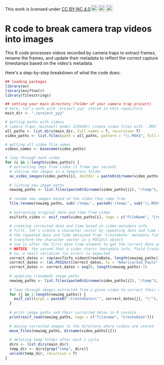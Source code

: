 <p xmlns:cc="http://creativecommons.org/ns#" >This work is licensed under <a href="https://creativecommons.org/licenses/by-nc/4.0/?ref=chooser-v1" target="_blank" rel="license noopener noreferrer" style="display:inline-block;">CC BY-NC 4.0<img style="height:22px!important;margin-left:3px;vertical-align:text-bottom;" src="https://mirrors.creativecommons.org/presskit/icons/cc.svg?ref=chooser-v1" alt=""><img style="height:22px!important;margin-left:3px;vertical-align:text-bottom;" src="https://mirrors.creativecommons.org/presskit/icons/by.svg?ref=chooser-v1" alt=""><img style="height:22px!important;margin-left:3px;vertical-align:text-bottom;" src="https://mirrors.creativecommons.org/presskit/icons/nc.svg?ref=chooser-v1" alt=""></a></p>

# R code to break camera trap videos into images

This R code processes videos recorded by camera traps to extract frames, rename the frames, and update their metadata to reflect the correct capture timestamps based on the video's metadata.

Here's a step-by-step breakdown of what the code does:

```R 
## loading packages
library(av)
library(exiftoolr)
library(filesstrings)
```

```R
## setting your main directory (folder of your camera trap project)
# here, let's work with 'project_yyy' stored in this repository
main_dir <- "./project_yyy"
```

```R
# getting paths with videos
# camera traps (bushnell model 119949C) create video files with '.MOV' extension
all_paths <- list.dirs(main_dir, full.names = T, recursive= T)
video_paths <- list.files(path = all_paths, pattern = "\\.MOV$", full.names = T)
```

```R
# getting all video file names
videos_names <- basename(video_paths)
```

```R
# loop through each video
for (i in 1:length(video_paths)) {
  # extracting imgs from video (1 frame per second)
  # storing new images in a temporary folder
  av_video_images(video_paths[i], destdir = paste0(dirname(video_paths[i]), "/temp"), format = "jpg", fps = 1)
  
  # listing new image paths
  newimg_paths <- list.files(paste0(dirname(video_paths[i]), "/temp"), full.names = T)
 
  # rename new images based on the video they came from
  file.rename(newimg_paths, sub('/temp/', paste0('/temp/', sub('\\.MOV$', '', videos_names[i]), "_"), newimg_paths))
  
  # extracting original date and time from video
  exifinfo_video <- exif_read(video_paths[i], tags = c("FileName", "CreateDate", "MediaDuration"))
  
  # creating corrected date and time based on video metadata info
  # first, let's create a character vector by repeating date and time of the video with same lenght as number of imgs extracted from it
  # the repeated date and time obtained from 'CreateDate' metadata field correspond to the video first instant
  # transform the character vector in a POSIXct object
  # sum 1s after the first date time element to get the correct date and time of each frame  
  # NOTICE: the second that a video starts (metadata info, field CreateDate) may differ from the second imprinted in the video (bottom of the video)
  # so, a small variation (1s error) is expected
  correct_dates <- rep(exifinfo_video$CreateDate, length(newimg_paths))
  correct_dates <- (as.POSIXct(correct_dates, tz = "America/Sao_Paulo", format='%Y:%m:%d %H:%M:%S'))
  correct_dates <- correct_dates + seq(0, length(newimg_paths)-1)
  
  # updating (renamed) image paths
  newimg_paths <- list.files(paste0(dirname(video_paths[i]), "/temp"), full.names = T)
  
  # loop through images extracted from a given video to correct their date and time 
  for (j in 1:length(newimg_paths)) {
    exif_call(args = paste0("-CreateDate=\"", correct_dates[j], "\""), path= newimg_paths[j])
  }
  
  # print image paths and their corrected dates in R console
  print(exif_read(newimg_paths, tags = c("filename", "CreateDate")))
  
  # moving corrected images to the directory where videos are stored
  move_files(newimg_paths, dirname(video_paths[i]))
  
  # deleting temp folder after each i cycle
  dirs <- list.dirs(main_dir)
  temp_dir <- dirs[grep("temp", dirs)]
  unlink(temp_dir, recursive = T)
}
```